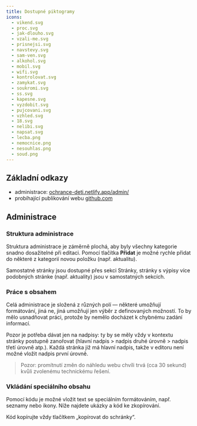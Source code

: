 ```yaml
---
title: Dostupné piktogramy
icons:
  - vikend.svg
  - proc.svg
  - jak-dlouho.svg
  - vzali-me.svg
  - prisnejsi.svg
  - navstevy.svg
  - sam-ven.svg
  - alkohol.svg
  - mobil.svg
  - wifi.svg
  - kontrolovat.svg
  - zamykat.svg
  - soukromi.svg
  - ss.svg
  - kapesne.svg
  - vyzdobit.svg
  - pujcovani.svg
  - vzhled.svg
  - 18.svg
  - nelibi.svg
  - napsat.svg
  - lecba.png
  - nemocnice.png
  - nesouhlas.png
  - soud.png
---
```


## Základní odkazy

- administrace: [ochrance-deti.netlify.app/admin/](https://ochrance-deti.netlify.app/admin/)
- probíhající publikování webu [github.com](https://github.com/ochrance-cz/deti/actions)

## Administrace

### Struktura administrace

Struktura administrace je záměrně plochá, aby byly všechny kategorie snadno dosažitelné při editaci. Pomocí tlačítka **Přidat** je možné rychle přidat do některé z kategorií novou položku (např. aktualitu).

Samostatné stránky jsou dostupné přes sekci Stránky, stránky s výpisy více podobných stránke (např. aktuality) jsou v samostatných sekcích.

### Práce s obsahem

Celá administrace je složená z různých polí — některé umožňují formátování, jiná ne, jiná umožňují jen výběr z definovaných možností. To by mělo usnadňovat práci, protože by nemělo docházet k chybnému zadání informací.

Pozor je potřeba dávat jen na nadpisy: ty by se měly vždy v kontextu stránky postupně zanořovat (hlavní nadpis > nadpis druhé úrovně > nadpis třetí úrovně atp.). Každá stránka již má hlavní nadpis, takže v editoru není možné vložit nadpis první úrovně.

> Pozor: promítnutí změn do náhledu webu chvíli trvá (cca 30 sekund) kvůli zvolenému technickému řešení.

### Vkládání speciálního obsahu

Pomocí kódu je možné vložit text se speciálním formátováním, např. seznamy nebo ikony. Níže najdete ukázky a kód ke zkopírování.

Kód kopírujte vždy tlačítkem „kopírovat do schránky“.
